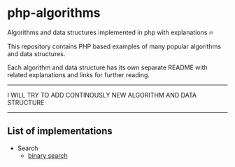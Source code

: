 # php-algorithms
Algorithms and data structures implemented in php with explanations 🔥

This repository contains PHP based examples of many popular algorithms and data structures.

Each algorithm and data structure has its own separate README with related explanations and links for further reading.

***
I WILL TRY TO ADD CONTINOUSLY NEW ALGORITHM AND DATA STRUCTURE
***

## List of implementations

* Search
  * [binary search](src/Algorithms/search/binary_search)